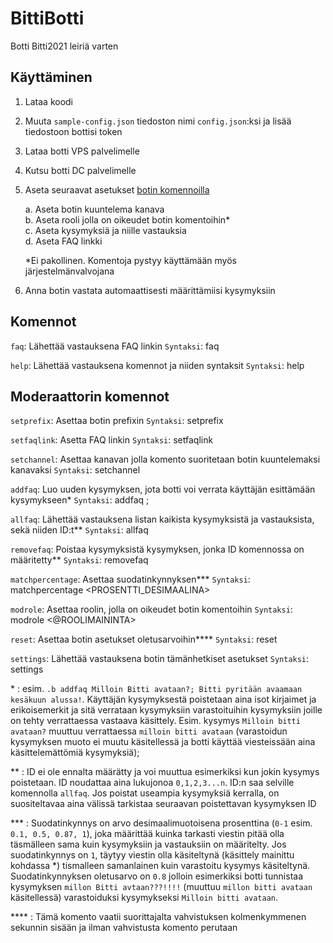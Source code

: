 # BittiBotti
Botti Bitti2021 leiriä varten

## Käyttäminen
1. Lataa koodi
2. Muuta `sample-config.json` tiedoston nimi `config.json`:ksi ja lisää tiedostoon bottisi token
3. Lataa botti VPS palvelimelle
4. Kutsu botti DC palvelimelle
5. Aseta seuraavat asetukset [botin komennoilla](https://github.com/vil-mu/bittibotti/blob/main/README.md#komennot)

    a. Aseta botin kuuntelema kanava  
    b. Aseta rooli jolla on oikeudet botin komentoihin*  
    c. Aseta kysymyksiä ja niille vastauksia  
    d. Aseta FAQ linkki  
    
    *Ei pakollinen. Komentoja pystyy käyttämään myös järjestelmänvalvojana
6. Anna botin vastata automaattisesti määrittämiisi kysymyksiin

## Komennot

`faq`: Lähettää vastauksena FAQ linkin `Syntaksi`: faq

`help`: Lähettää vastauksena komennot ja niiden syntaksit `Syntaksi`: help

## Moderaattorin komennot

`setprefix`: Asettaa botin prefixin `Syntaksi`: setprefix <PREFIX>

`setfaqlink`: Asetta FAQ linkin `Syntaksi`: setfaqlink <LINKKI>

`setchannel`: Asettaa kanavan jolla komento suoritetaan botin kuuntelemaksi kanavaksi `Syntaksi`: setchannel

`addfaq`: Luo uuden kysymyksen, jota botti voi verrata käyttäjän esittämään kysymykseen* `Syntaksi`: addfaq <KYSYMYS>; <VASTAUS>

`allfaq`: Lähettää vastauksena listan kaikista kysymyksistä ja vastauksista, sekä niiden ID:t** `Syntaksi`: allfaq

`removefaq`: Poistaa kysymyksistä kysymyksen, jonka ID komennossa on määritetty** `Syntaksi`: removefaq <ID>

`matchpercentage`: Asettaa suodatinkynnyksen*** `Syntaksi`: matchpercentage <PROSENTTI_DESIMAALINA>

`modrole`: Asettaa roolin, jolla on oikeudet botin komentoihin `Syntaksi`: modrole <@ROOLIMAININTA>

`reset`: Asettaa botin asetukset oletusarvoihin**** `Syntaksi`: reset

`settings`: Lähettää vastauksena botin tämänhetkiset asetukset `Syntaksi`: settings

\* : esim. `.b addfaq Milloin Bitti avataan?; Bitti pyritään avaamaan kesäkuun alussa!`. Käyttäjän kysymyksestä poistetaan aina isot kirjaimet ja erikoisemerkit ja sitä verrataan kysymyksiin varastoituihin kysymyksiin joille on tehty verrattaessa vastaava käsittely. Esim. kysymys `Milloin bitti avataan?` muuttuu verrattaessa `milloin bitti avataan` (varastoidun kysymyksen muoto ei muutu käsitellessä ja botti käyttää viesteissään aina käsittelemättömiä kysymyksiä);

** : ID ei ole ennalta määrätty ja voi muuttua esimerkiksi kun jokin kysymys poistetaan. ID noudattaa aina lukujonoa `0,1,2,3...n`. ID:n saa selville komennolla `allfaq`. Jos poistat useampia kysymyksiä kerralla, on suositeltavaa aina välissä tarkistaa seuraavan poistettavan kysymyksen ID

*** : Suodatinkynnys on arvo desimaalimuotoisena prosenttina (`0-1` esim. `0.1, 0.5, 0.87, 1`), joka määrittää kuinka tarkasti viestin pitää olla täsmälleen sama kuin kysymyksiin ja vastauksiin on määritelty. Jos suodatinkynnys on `1`, täytyy viestin olla käsiteltynä (käsittely mainittu kohdassa *) tismalleen samanlainen kuin varastoitu kysymys käsiteltynä. Suodatinkynnyksen oletusarvo on `0.8` jolloin esimerkiksi botti tunnistaa kysymyksen `millon Bitti avtaan???!!!!` (muuttuu `millon bitti avataan` käsitellessä) varastoiduksi kysymykseksi `Milloin bitti avataan`.

**** : Tämä komento vaatii suorittajalta vahvistuksen kolmenkymmenen sekunnin sisään ja ilman vahvistusta komento perutaan